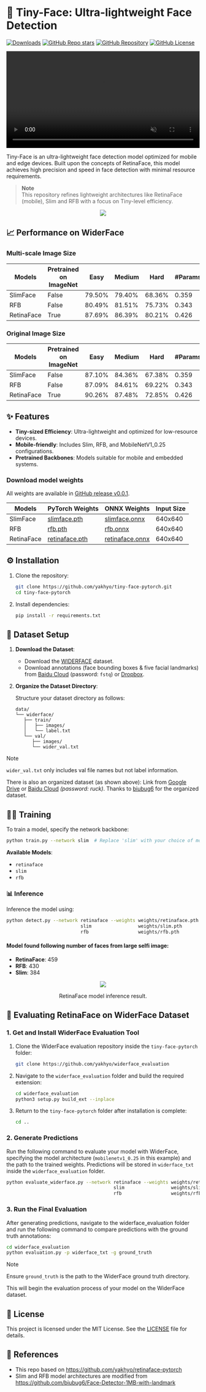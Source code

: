 # 📸 Tiny-Face: Ultra-lightweight Face Detection

[![Downloads](https://img.shields.io/github/downloads/yakhyo/tiny-face-pytorch/total)](https://github.com/yakhyo/tiny-face-pytorch/releases)
[![GitHub Repo stars](https://img.shields.io/github/stars/yakhyo/tiny-face-pytorch)](https://github.com/yakhyo/tiny-face-pytorch/stargazers)
[![GitHub Repository](https://img.shields.io/badge/GitHub-Repository-blue?logo=github)](https://github.com/yakhyo/tiny-face-pytorch)
[![GitHub License](https://img.shields.io/github/license/yakhyo/tiny-face-pytorch)](https://github.com/yakhyo/tiny-face-pytorch/blob/main/LICENSE)

<video controls autoplay loop src="https://github.com/user-attachments/assets/faf65b91-db76-4538-beca-87fc65566e51" muted="false" width="100%"></video>

Tiny-Face is an ultra-lightweight face detection model optimized for mobile and edge devices. Built upon the concepts of RetinaFace, this model achieves high precision and speed in face detection with minimal resource requirements.

> **Note**  
> This repository refines lightweight architectures like RetinaFace (mobile), Slim and RFB with a focus on Tiny-level efficiency.

<div align="center">
<img src="assets/test_retina.jpg">
</div>

## 📈 Performance on WiderFace

### Multi-scale Image Size

| Models     | Pretrained on ImageNet | Easy   | Medium | Hard   | #Params(M) | Size(MB) |
| ---------- | ---------------------- | ------ | ------ | ------ | ---------- | -------- |
| SlimFace   | False                  | 79.50% | 79.40% | 68.36% | 0.359      | 1.4      |
| RFB        | False                  | 80.49% | 81.51% | 75.73% | 0.343      | 1.5      |
| RetinaFace | True                   | 87.69% | 86.39% | 80.21% | 0.426      | 1.8      |

### Original Image Size

| Models     | Pretrained on ImageNet | Easy   | Medium | Hard   | #Params(M) |
| ---------- | ---------------------- | ------ | ------ | ------ | ---------- |
| SlimFace   | False                  | 87.10% | 84.36% | 67.38% | 0.359      |
| RFB        | False                  | 87.09% | 84.61% | 69.22% | 0.343      |
| RetinaFace | True                   | 90.26% | 87.48% | 72.85% | 0.426      |

## ✨ Features

- **Tiny-sized Efficiency**: Ultra-lightweight and optimized for low-resource devices.
- **Mobile-friendly**: Includes Slim, RFB, and MobileNetV1_0.25 configurations.
- **Pretrained Backbones**: Models suitable for mobile and embedded systems.

### Download model weights

All weights are available in [GitHub release v0.0.1](https://github.com/yakhyo/tiny-face-pytorch/releases/tag/v0.0.1).

| Models     | PyTorch Weights                                                                                       | ONNX Weights                                                                                            | Input Size |
| ---------- | ----------------------------------------------------------------------------------------------------- | ------------------------------------------------------------------------------------------------------- | ---------- |
| SlimFace   | [slimface.pth](https://github.com/yakhyo/tiny-face-pytorch/releases/download/v0.0.1/slimface.pth)     | [slimface.onnx](https://github.com/yakhyo/tiny-face-pytorch/releases/download/v0.0.1/slimface.onnx)     | 640x640    |
| RFB        | [rfb.pth](https://github.com/yakhyo/tiny-face-pytorch/releases/download/v0.0.1/rfb.pth)               | [rfb.onnx](https://github.com/yakhyo/tiny-face-pytorch/releases/download/v0.0.1/rfb.onnx)               | 640x640    |
| RetinaFace | [retinaface.pth](https://github.com/yakhyo/tiny-face-pytorch/releases/download/v0.0.1/retinaface.pth) | [retinaface.onnx](https://github.com/yakhyo/tiny-face-pytorch/releases/download/v0.0.1/retinaface.onnx) | 640x640    |

## ⚙️ Installation

1. Clone the repository:

   ```bash
   git clone https://github.com/yakhyo/tiny-face-pytorch.git
   cd tiny-face-pytorch
   ```

2. Install dependencies:
   ```bash
   pip install -r requirements.txt
   ```

## 📂 Dataset Setup

1. **Download the Dataset**:

   - Download the [WIDERFACE](http://shuoyang1213.me/WIDERFACE/WiderFace_Results.html) dataset.
   - Download annotations (face bounding boxes & five facial landmarks) from [Baidu Cloud](https://pan.baidu.com/s/1Laby0EctfuJGgGMgRRgykA) (password: `fstq`) or [Dropbox](https://www.dropbox.com/s/7j70r3eeepe4r2g/retinaface_gt_v1.1.zip?dl=0).

2. **Organize the Dataset Directory**:

   Structure your dataset directory as follows:

   ```
   data/
   └── widerface/
      ├── train/
      │   ├── images/
      │   └── label.txt
      └── val/
         ├── images/
         └── wider_val.txt
   ```

> [!NOTE]  
> `wider_val.txt` only includes val file names but not label information.

There is also an organized dataset (as shown above): Link from [Google Drive](https://drive.google.com/open?id=11UGV3nbVv1x9IC--_tK3Uxf7hA6rlbsS) or [Baidu Cloud](https://pan.baidu.com/s/1jIp9t30oYivrAvrgUgIoLQ) _(password: ruck)_. Thanks to [biubug6](https://github.com/biubug6) for the organized dataset.

## 🏋️‍♂️ Training

To train a model, specify the network backbone:

```bash
python train.py --network slim  # Replace 'slim' with your choice of model
```

**Available Models**:

- `retinaface`
- `slim`
- `rfb`

### 📊 Inference

Inference the model using:

```bash
python detect.py --network retinaface --weights weights/retinaface.pth
                           slim                 weights/slim.pth
                           rfb                  weights/rfb.pth
```

#### Model found following number of faces from large selfi image:

- **RetinaFace**: 459
- **RFB**: 430
- **Slim**: 384
<div align="center">
<img src="assets/largeselfi_retina.jpg">
<p>RetinaFace model inference result.</p>
</div>

## 🧪 Evaluating RetinaFace on WiderFace Dataset

### 1. Get and Install WiderFace Evaluation Tool

1. Clone the WiderFace evaluation repository inside the `tiny-face-pytorch` folder:
   ```bash
   git clone https://github.com/yakhyo/widerface_evaluation
   ```
2. Navigate to the `widerface_evaluation` folder and build the required extension:
   ```bash
   cd widerface_evaluation
   python3 setup.py build_ext --inplace
   ```
3. Return to the `tiny-face-pytorch` folder after installation is complete:
   ```bash
   cd ..
   ```

### 2. Generate Predictions

Run the following command to evaluate your model with WiderFace, specifying the model architecture (`mobilenetv1_0.25` in this example) and the path to the trained weights. Predictions will be stored in `widerface_txt` inside the `widerface_evaluation` folder.

```bash
python evaluate_widerface.py --network retinaface --weights weights/retinaface.pth
                                       slim                 weights/slim.pth
                                       rfb                  weights/rfb.pth
```

### 3. Run the Final Evaluation

After generating predictions, navigate to the widerface_evaluation folder and run the following command to compare predictions with the ground truth annotations:

```bash
cd widerface_evaluation
python evaluation.py -p widerface_txt -g ground_truth
```

> [!NOTE]  
> Ensure `ground_truth` is the path to the WiderFace ground truth directory.

This will begin the evaluation process of your model on the WiderFace dataset.

## 📜 License

This project is licensed under the MIT License. See the [LICENSE](LICENSE) file for details.

## 🔗 References

- This repo based on https://github.com/yakhyo/retinaface-pytorch
- Slim and RFB model architectures are modified from https://github.com/biubug6/Face-Detector-1MB-with-landmark
